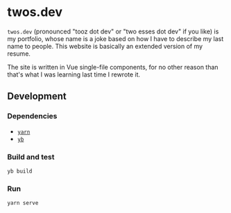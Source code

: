 # twos.dev
`twos.dev` (pronounced "tooz dot dev" or "two esses dot dev" if you like) is my portfolio, whose name is a joke based on
how I have to describe my last name to people. This website is basically an extended version of my resume.

The site is written in Vue single-file components, for no other reason than that's what I was learning last time I
rewrote it.

## Development

### Dependencies
- [`yarn`][yarn]
- [`yb`][yb]

[yb]: https://github.com/yourbase/yb
[yarn]: https://github.com/yarnpkg/yarn

### Build and test
```
yb build
```

### Run
```
yarn serve
```
